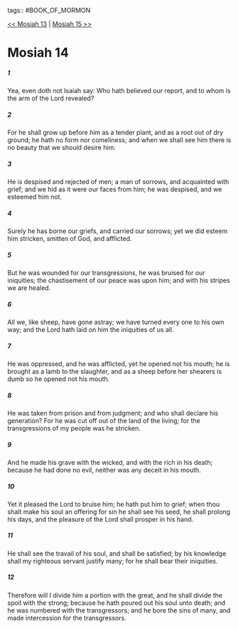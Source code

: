tags:: #BOOK_OF_MORMON

[<< Mosiah 13](BOOK_OF_MORMON/08_Mosiah/Mosiah_13.md) | [Mosiah 15 >>](BOOK_OF_MORMON/08_Mosiah/Mosiah_15.md)

# Mosiah 14

##### 1

Yea, even doth not Isaiah say: Who hath believed our report, and to whom is the arm of the Lord revealed?

##### 2

For he shall grow up before him as a tender plant, and as a root out of dry ground; he hath no form nor comeliness; and when we shall see him there is no beauty that we should desire him.

##### 3

He is despised and rejected of men; a man of sorrows, and acquainted with grief; and we hid as it were our faces from him; he was despised, and we esteemed him not.

##### 4

Surely he has borne our griefs, and carried our sorrows; yet we did esteem him stricken, smitten of God, and afflicted.

##### 5

But he was wounded for our transgressions, he was bruised for our iniquities; the chastisement of our peace was upon him; and with his stripes we are healed.

##### 6

All we, like sheep, have gone astray; we have turned every one to his own way; and the Lord hath laid on him the iniquities of us all.

##### 7

He was oppressed, and he was afflicted, yet he opened not his mouth; he is brought as a lamb to the slaughter, and as a sheep before her shearers is dumb so he opened not his mouth.

##### 8

He was taken from prison and from judgment; and who shall declare his generation? For he was cut off out of the land of the living; for the transgressions of my people was he stricken.

##### 9

And he made his grave with the wicked, and with the rich in his death; because he had done no evil, neither was any deceit in his mouth.

##### 10

Yet it pleased the Lord to bruise him; he hath put him to grief; when thou shalt make his soul an offering for sin he shall see his seed, he shall prolong his days, and the pleasure of the Lord shall prosper in his hand.

##### 11

He shall see the travail of his soul, and shall be satisfied; by his knowledge shall my righteous servant justify many; for he shall bear their iniquities.

##### 12

Therefore will I divide him a portion with the great, and he shall divide the spoil with the strong; because he hath poured out his soul unto death; and he was numbered with the transgressors; and he bore the sins of many, and made intercession for the transgressors.
